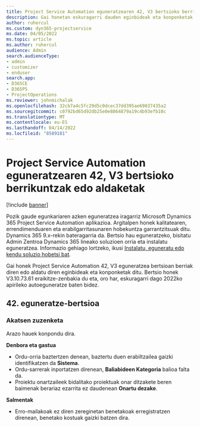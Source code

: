 ```yaml
---
title: Project Service Automation eguneratzearen 42, V3 bertsioko berrikuntzak edo aldaketak
description: Gai honetan eskuragarri dauden eginbideak eta konponketak zerrendatzen dira Microsoft Dynamics 365 Project Service Automation Eguneratu 42. bertsioa, V3.
author: ruhercul
ms.custom: dyn365-projectservice
ms.date: 04/05/2022
ms.topic: article
ms.author: ruhercul
audience: Admin
search.audienceType:
- admin
- customizer
- enduser
search.app:
- D365CE
- D365PS
- ProjectOperations
ms.reviewer: johnmichalak
ms.openlocfilehash: 32cb7a4c5fc29d5c0dcec37dd395ae69037435a2
ms.sourcegitcommit: c0792bd65d92db25e0e8864879a19c4b93efb10c
ms.translationtype: MT
ms.contentlocale: eu-ES
ms.lasthandoff: 04/14/2022
ms.locfileid: "8589181"
---
```

# <a name="whats-new-or-changed-in-project-service-automation-update-release-42-v3"></a>Project Service Automation eguneratzearen 42, V3 bertsioko berrikuntzak edo aldaketak

[!include [banner](../includes/psa-now-project-operations.md)]

Pozik gaude egunkariaren azken eguneratzea iragarriz Microsoft Dynamics 365 Project Service Automation aplikazioa. Argitalpen honek kalitatearen, errendimenduaren eta erabilgarritasunaren hobekuntza garrantzitsuak ditu. Dynamics 365 9.x-rekin bateragarria da. Bertsio hau eguneratzeko, bisitatu Admin Zentroa Dynamics 365 lineako soluzioen orria eta instalatu eguneratzea. Informazio gehiago lortzeko, ikusi [Instalatu, eguneratu edo kendu soluzio hobetsi bat](/power-platform/admin/install-remove-preferred-solution).

Gai honek Project Service Automation 42, V3 eguneratzea bertsioan berriak diren edo aldatu diren eginbideak eta konponketak ditu. Bertsio honek V3.10.73.61 eraikitze-zenbakia du eta, oro har, eskuragarri dago 2022ko apirileko autoeguneratze baten bidez.

## <a name="update-release-42"></a>42. eguneratze-bertsioa

### <a name="bug-fixes"></a>Akatsen zuzenketa

Arazo hauek konpondu dira.

**Denbora eta gastua**

- Ordu-orria baztertzen denean, baztertu duen erabiltzailea gaizki identifikatzen da **Sistema**.
- Ordu-sarrerak inportatzen direnean, **Baliabideen Kategoria** balioa falta da.
- Proiektu onartzaileek bidalitako proiektuak onar ditzakete beren baimenak berariaz ezarrita ez daudenean **Onartu dezake**.

**Salmentak**

- Erro-mailakoak ez diren zereginetan benetakoak erregistratzen direnean, benetako kostuak gaizki batzen dira.
